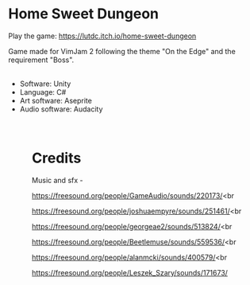 # Home Sweet Dungeon

Play the game: https://lutdc.itch.io/home-sweet-dungeon

Game made for VimJam 2 following the theme "On the Edge" and the requirement "Boss".<br><br>

<ul>
  <li> Software: Unity
  <li> Language: C#
  <li> Art software: Aseprite
  <li> Audio software: Audacity
<ul><br><br>
  
# Credits
Music and sfx - 

https://freesound.org/people/GameAudio/sounds/220173/<br

https://freesound.org/people/joshuaempyre/sounds/251461/<br

https://freesound.org/people/georgeae2/sounds/513824/<br

https://freesound.org/people/Beetlemuse/sounds/559536/<br

https://freesound.org/people/alanmcki/sounds/400579/<br

https://freesound.org/people/Leszek_Szary/sounds/171673/<br><br>
  

